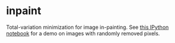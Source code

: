 # inpaint
Total-variation minimization for image in-painting. See [this IPython notebook](https://github.com/clarafj/inpaint/blob/master/demos/random.ipynb) for a demo on images with randomly removed pixels.

